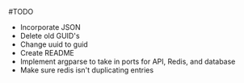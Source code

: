 #TODO

- Incorporate JSON
- Delete old GUID's
- Change uuid to guid
- Create README
- Implement argparse to take in ports for API, Redis, and database
- Make sure redis isn't duplicating entries